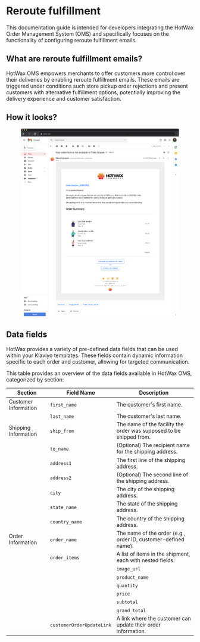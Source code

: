# Reroute fulfillment

This documentation guide is intended for developers integrating the HotWax Order Management System (OMS) and specifically focuses on the functionality of configuring reroute fulfillment emails.

## What are reroute fulfillment emails?

HotWax OMS empowers merchants to offer customers more control over their deliveries by enabling reroute fulfillment emails. These emails are triggered under conditions such store pickup order rejections and present customers with alternative fulfillment options, potentially improving the delivery experience and customer satisfaction.

## How it looks?

<figure><img src=".gitbook/assets/Reroute fulfillment reference.png" alt=""><figcaption></figcaption></figure>

## Data fields

HotWax provides a variety of pre-defined data fields that can be used within your Klaviyo templates. These fields contain dynamic information specific to each order and customer, allowing for targeted communication.

This table provides an overview of the data fields available in HotWax OMS, categorized by section:

| Section              | Field Name                | Description                                                         |
| -------------------- | ------------------------- | ------------------------------------------------------------------- |
| Customer Information | `first_name`              | The customer's first name.                                          |
|                      | `last_name`               | The customer's last name.                                           |
| Shipping Information | `ship_from`               | The name of the facility the order was supposed to be shipped from. |
|                      | `to_name`                 | (Optional) The recipient name for the shipping address.             |
|                      | `address1`                | The first line of the shipping address.                             |
|                      | `address2`                | (Optional) The second line of the shipping address.                 |
|                      | `city`                    | The city of the shipping address.                                   |
|                      | `state_name`              | The state of the shipping address.                                  |
|                      | `country_name`            | The country of the shipping address.                                |
| Order Information    | `order_name`              | The name of the order (e.g., order ID, customer-defined name).      |
|                      | `order_items`             | A list of items in the shipment, each with nested fields:           |
|                      |                           | `image_url`                                                         |
|                      |                           | `product_name`                                                      |
|                      |                           | `quantity`                                                          |
|                      |                           | `price`                                                             |
|                      |                           | `subtotal`                                                          |
|                      |                           | `grand_total`                                                       |
|                      | `customerOrderUpdateLink` | A link where the customer can update their order information.       |
